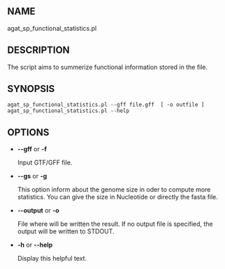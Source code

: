 ## NAME

agat\_sp\_functional\_statistics.pl

## DESCRIPTION

The script aims to summerize functional information stored in the file.

## SYNOPSIS

```
agat_sp_functional_statistics.pl --gff file.gff  [ -o outfile ]
agat_sp_functional_statistics.pl --help
```

## OPTIONS

- **--gff** or **-f**

    Input GTF/GFF file.

- **--gs** or **-g**

    This option inform about the genome size in oder to compute more statistics.
    You can give the size in Nucleotide or directly the fasta file.

- **--output** or **-o**

    File where will be written the result. If no output file is specified,
    the output will be written to STDOUT.

- **-h** or **--help**

    Display this helpful text.

